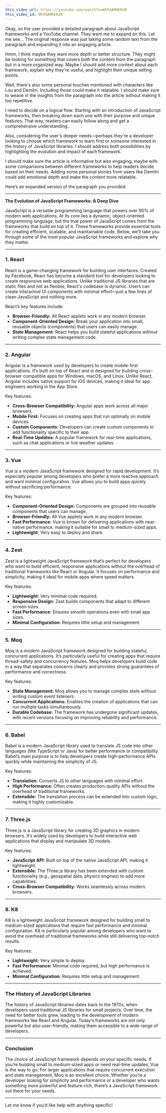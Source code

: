 ```yaml
---
this_video_url: https://youtube.com/watch?v=WhPAAMHERzM
this_video_id: WhPAAMHERzM
---
```

<think>
Okay, so the user provided a detailed paragraph about JavaScript frameworks and a YouTube channel. They want me to expand on this. Let me see... The original response was just taking some random text from the paragraph and expanding it into an engaging article.

Hmm, I think maybe they want more depth or better structure. They might be looking for something that covers both the content from the paragraph but in a more organized way. Maybe I should add more context about each framework, explain why they're useful, and highlight their unique selling points.

Wait, there's also some personal touches mentioned with characters like Lou and Demitri. Including those could make it relatable. I should make sure to weave in the insights from the paragraph into the article without making it too repetitive.

I need to decide on a logical flow. Starting with an introduction of JavaScript frameworks, then breaking down each one with their purpose and unique features. That way, readers can easily follow along and get a comprehensive understanding.

Also, considering the user's deeper needs—perhaps they're a developer looking to choose which framework to learn first or someone interested in the history of JavaScript libraries. I should address both possibilities by highlighting the evolution and impact of each framework.

I should make sure the article is informative but also engaging, maybe with some comparisons between different frameworks to help readers decide based on their needs. Adding some personal stories from users like Demitri could add emotional depth and make the content more relatable.
</think>

Here’s an expanded version of the paragraph you provided:

---

**The Evolution of JavaScript Frameworks: A Deep Dive**

JavaScript is a versatile programming language that powers over 90% of modern web applications. At its core lies a dynamic, object-oriented programming language, but the true power of JavaScript comes from the frameworks that build on top of it. These frameworks provide essential tools for creating efficient, scalable, and maintainable code. Below, we’ll take you through some of the most popular JavaScript frameworks and explore why they matter.

---

### **1. React**
React is a game-changing framework for building user interfaces. Created by Facebook, React has become a standard tool for developers looking to create responsive web applications. Unlike traditional JS libraries that are static files and not as flexible, React's codebase is dynamic. Users can create interactive UI components with minimal effort—just a few lines of clean JavaScript and nothing more.

React’s key features include:
- **Browser-Friendly:** All React applets work in any modern browser.
- **Component-Oriented Design:** Break your application into small, reusable objects (components) that users can easily manage.
- **State Management:** React helps you build stateful applications without writing complex state management code.

---

### **2. Angular**
Angular is a framework used by developers to create mobile-first applications. It’s built on top of React and is designed for building cross-browser compatible apps for Windows, macOS, and Linux. Unlike React, Angular includes native support for iOS devices, making it ideal for app engineers working in the App Store.

Key features:
- **Cross-Browser Compatibility:** Angular apps work across all major browsers.
- **Mobile First:** Focuses on creating apps that run optimally on mobile devices.
- **Custom Components:** Developers can create custom components to add functionality specific to their app.
- **Real-Time Updates:** A popular framework for real-time applications, such as chat applications or live weather updates.

---

### **3. Vue**
Vue is a modern JavaScript framework designed for rapid development. It’s especially popular among developers who prefer a more reactive approach and want minimal configuration. Vue allows you to build apps quickly without sacrificing performance.

Key features:
- **Component-Oriented Design:** Components are grouped into reusable components that users can manage.
- **Browser-Friendly:** All Vue applets work in any modern browser.
- **Fast Performance:** Vue is known for delivering applications with near-native performance, making it suitable for small to medium-sized apps.
- **Lightweight:** Very easy to deploy and share.

---

### **4. Zest**
Zest is a lightweight JavaScript framework that’s perfect for developers who want to build efficient, responsive applications without the overhead of traditional frameworks like React or Angular. It focuses on performance and simplicity, making it ideal for mobile apps where speed matters.

Key features:
- **Lightweight:** Very minimal code required.
- **Responsive Design:** Zest builds components that adapt to different screen sizes.
- **Fast Performance:** Ensures smooth operations even with small app sizes.
- **Minimal Configuration:** Requires little setup and management.

---

### **5. Moq**
Moq is a modern JavaScript framework designed for building stateful, concurrent applications. It’s particularly useful for creating apps that require thread-safety and concurrency features. Moq helps developers build code in a way that separates concerns clearly and provides strong guarantees of performance and correctness.

Key features:
- **State Management:** Moq allows you to manage complex state without writing custom event listeners.
- **Concurrent Applications:** Enables the creation of applications that can run multiple tasks simultaneously.
- **Durable Codebase:** The framework has undergone significant updates, with recent versions focusing on improving reliability and performance.

---

### **6. Babel**
Babel is a modern JavaScript library used to translate JS code into other languages (like TypeScript or Java) for better performance or compatibility. Babel’s main purpose is to help developers create high-performance APIs quickly while maintaining the simplicity of JS.

Key features:
- **Translation:** Converts JS to other languages with minimal effort.
- **High Performance:** Often creates production-quality APIs without the overhead of traditional frameworks.
- **Extensible:** The translation process can be extended into custom logic, making it highly customizable.

---

### **7. Three.js**
Three.js is a JavaScript library for creating 3D graphics in modern browsers. It’s widely used by developers to build interactive web applications that display and manipulate 3D models.

Key features:
- **JavaScript API:** Built on top of the native JavaScript API, making it lightweight.
- **Extensible:** The Three.js library has been extended with custom functionality (e.g., geospatial data, physics engines) to add more capabilities.
- **Cross-Browser Compatibility:** Works seamlessly across modern browsers.

---

### **8. K8**
K8 is a lightweight JavaScript framework designed for building small to medium-sized applications that require fast performance and minimal configuration. K8 is particularly popular among developers who want to avoid the overhead of traditional frameworks while still delivering top-notch results.

Key features:
- **Lightweight:** Very simple to deploy.
- **Fast Performance:** Minimal code required, but high performance is achieved.
- **Minimal Configuration:** Requires little setup and management.

---

### **The History of JavaScript Libraries**
The history of JavaScript libraries dates back to the 1970s, when developers used traditional JS libraries for small projects. Over time, the need for better tools grew, leading to the development of modern frameworks like React and Angular. Today’s frameworks are not only powerful but also user-friendly, making them accessible to a wide range of developers.

---

### **Conclusion**
The choice of JavaScript framework depends on your specific needs. If you’re building small to medium-sized apps or need real-time updates, Vue is the way to go. For larger applications that require concurrent execution and state management, Moq is an excellent choice. Whether you’re a developer looking for simplicity and performance or a developer who wants something more powerful and feature-rich, there’s a JavaScript framework out there for your needs.

--- 

Let me know if you’d like help with anything specific!
